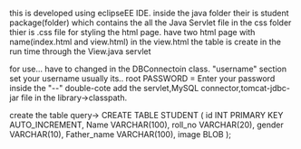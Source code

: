this is developed using eclipseEE IDE.
inside the java folder their is student package(folder) which contains the all the Java Servlet file
in the css folder thier is .css file for styling the html page.
have two html page with name(index.html and view.html) in the view.html the table is create in the run time through the View.java servlet


for use... have to changed
in the DBConnectoin class. "username" section set your username  usually its.. root
PASSWORD = Enter your password inside the "--" double-cote
add the servlet,MySQL connector,tomcat-jdbc-jar file in the library->classpath.

create the table 
query->  CREATE TABLE STUDENT (
    id INT PRIMARY KEY AUTO_INCREMENT,
    Name VARCHAR(100),
    roll_no VARCHAR(20),
    gender VARCHAR(10),
    Father_name VARCHAR(100),
    image BLOB
);

